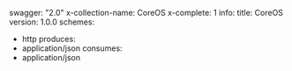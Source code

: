 swagger: "2.0"
x-collection-name: CoreOS
x-complete: 1
info:
  title: CoreOS
  version: 1.0.0
schemes:
- http
produces:
- application/json
consumes:
- application/json